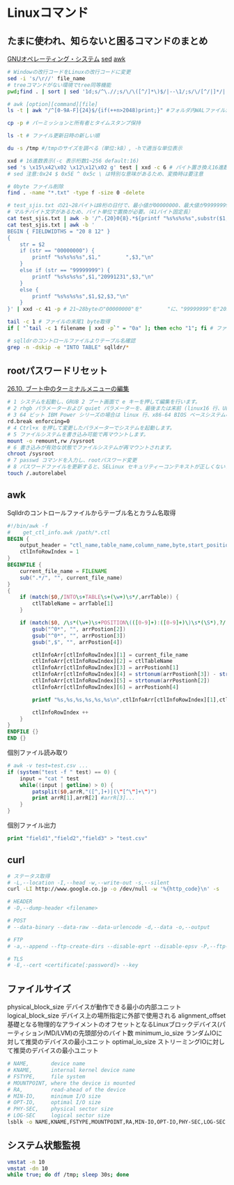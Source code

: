 ﻿# Linuxコマンド #

## たまに使われ、知らないと困るコマンドのまとめ ##

[GNUオペレーティング・システム](https://www.gnu.org/software/)
[sed](https://www.gnu.org/software/sed/manual/html_node/index.html)
[awk](https://www.gnu.org/software/gawk/manual/gawk.html)

~~~sh
# Windowの改行コードをLinuxの改行コードに変更
sed -i 's/\r//' file_name
# treeコマンドがない環境でtree同等機能
pwd;find . | sort | sed '1d;s/^\.//;s/\/\([^/]*\)$/|--\1/;s/\/[^/|]*/|  /g'

# awk [option][command][file]
ls -t | awk "/^[0-9A-F]{24}$/{if(++n>2048)print;}" #フォルダ内WALファイルが最新の2048個以外のWALファイル削除

cp -p # パーミッションと所有者とタイムスタンプ保持

ls -t # ファイル更新日時の新しい順

du -s /tmp #/tmpのサイズを調べる（単位:kB）, -hで適当な単位表示

xxd # 16進数表示(-c 表示桁数1~256 default:16)
sed 's \x15\x42\x02 \x12\x12\x02 g' test | xxd -c 6 # バイト置き換え16進数表示
# sed 注意:0x24 $ 0x5E ^ 0x5c \ は特別な意味があるため、変換時は要注意

# 0byte ファイル削除
find . -name "*.txt" -type f -size 0 -delete
~~~

~~~sh
# test_sjis.txt の21~28バイトは8桁の日付で、最小値が00000000、最大値が99999999、Postgresqlに登録するときエラーがあるため置換が必要。
# マルチバイト文字があるため、バイト単位で置換が必要。（41バイト固定長）
cat test_sjis.txt | awk -b '/^.{20}0{8}.*${printf "%s%s%s%s",substr($1,1,20),"        ",substr($1,29,length($1)-28)}' | xxd -c 41 -p # 21~28byteの"00000000"を"        "に置き換え
cat test_sjis.txt | awk -b '
BEGIN { FIELDWIDTHS = "20 8 12" }
{
    str = $2
    if (str == "00000000") {
        printf "%s%s%s%s",$1,"        ",$3,"\n"
    }
    else if (str == "99999999") {
        printf "%s%s%s%s",$1,"20991231",$3,"\n"
    }
    else {
        printf "%s%s%s%s",$1,$2,$3,"\n"
    }
}' | xxd -c 41 -p # 21~28byteの"00000000"を"        "に、"99999999"を"20991231"に置き換え
~~~

~~~sh
tail -c 1 # ファイルの末尾1 byte取得
if [ "`tail -c 1 filename | xxd -p`" = "0a" ]; then echo "1"; fi # ファイルの末尾が改行か確認
~~~

~~~sh
# sqlldrのコントロールファイルよりテーブル名確認
grep -n -dskip -e "INTO TABLE" sqlldr/*
~~~

## rootパスワードリセット ##

[26.10. ブート中のターミナルメニューの編集](https://access.redhat.com/documentation/ja-jp/red_hat_enterprise_linux/7/html/system_administrators_guide/sec-terminal_menu_editing_during_boot#proc-Resetting_the_Root_Password_Using_rd.break)

~~~bash
# 1 システムを起動し、GRUB 2 ブート画面で e キーを押して編集を行います。
# 2 rhgb パラメーターおよび quiet パラメーターを、最後または末前 (linux16 行、UEFI システムの場合は linuxefi) から削除します。
# 3 64 ビット IBM Power シリーズの場合は linux 行、x86-64 BIOS ベースシステムの場合は linux16 行、または UEFI システムの場合は linuxefi 行の最後に以下のパラメーターを追加します。
rd.break enforcing=0
# 4 Ctrl+x を押して変更したパラメーターでシステムを起動します。
# 5 ファイルシステムを書き込み可能で再マウントします。
mount -o remount,rw /sysroot
# 6 書き込みが有効な状態でファイルシステムが再マウントされます。
chroot /sysroot
# 7 passwd コマンドを入力し、rootパスワード変更
# 8 パスワードファイルを更新すると、SELinux セキュリティーコンテキストが正しくないファイルが作成されます。次回のシステムのブート時にすべてのファイルを再ラベルするには、以下のコマンドを入力します。
touch /.autorelabel
~~~

## awk ##

Sqlldrのコントロールファイルからテーブル名とカラム名取得

~~~awk
#!/bin/awk -f 
#    get_ctl_info.awk /path/*.ctl
BEGIN {
    output_header = "ctl_name,table_name,column_name,byte,start_position"
    ctlInfoRowIndex = 1
}
BEGINFILE {
    current_file_name = FILENAME
    sub(".*/", "", current_file_name)
}
{
    if (match($0,/INTO\s+TABLE\s+(\w+)\s*/,arrTable)) {
        ctlTableName = arrTable[1]
    }

    if (match($0, /\s*(\w+)\s+POSITION\(([0-9]+):([0-9]+)\)\s*(\S*),?/, arrPostion)) {
        gsub("^0*", "", arrPostion[2])
        gsub("^0*", "", arrPostion[3])
        gsub(",$", "", arrPostion[4])

        ctlInfoArr[ctlInfoRowIndex][1] = current_file_name
        ctlInfoArr[ctlInfoRowIndex][2] = ctlTableName
        ctlInfoArr[ctlInfoRowIndex][3] = arrPostionh[1]
        ctlInfoArr[ctlInfoRowIndex][4] = strtonum(arrPostionh[3]) - strtonum(arrPostionh[2]) + 1
        ctlInfoArr[ctlInfoRowIndex][5] = strtonum(arrPostionh[2])
        ctlInfoArr[ctlInfoRowIndex][6] = arrPostionh[4]

        printf "%s,%s,%s,%s,%s,%s\n",ctlInfoArr[ctlInfoRowIndex][1],ctlInfoArr[ctlInfoRowIndex][2],ctlInfoArr[ctlInfoRowIndex][3],ctlInfoArr[ctlInfoRowIndex][4],ctlInfoArr[ctlInfoRowIndex][5],ctlInfoArr[ctlInfoRowIndex][6]

        ctlInfoRowIndex ++
    }
}
ENDFILE {}
END {}
~~~

個別ファイル読み取り

~~~awk
# awk -v test=test.csv ...
if (system("test -f " test) == 0) {
    input = "cat " test
    while((input | getline) > 0) {
        patsplit($0,arrR,"([^,]+)|(\"[^\"]+\")")
        print arrR[1],arrR[2] #arrR[3]...
    }
}
~~~

個別ファイル出力

~~~awk
print "field1","field2","field3" > "test.csv"
~~~

## curl ##

~~~bash
# ステータス取得
# -L,--location -I,--head -w,--write-out -s,--silent
curl -LI http://www.google.co.jp -o /dev/null -w '%{http_code}\n' -s

# HEADER
# -D,--dump-header <filename>

# POST
# --data-binary --data-raw --data-urlencode -d,--data -o,--output

# FTP
# -a,--append --ftp-create-dirs --disable-eprt --disable-epsv -P,--ftp-port --fep-pasv --ftp-account <data> 

# TLS
# -E,--cert <certificate[:password]> --key
~~~

## ファイルサイズ ##

physical_block_size デバイスが動作できる最小の内部ユニット
logical_block_size  デバイス上の場所指定に外部で使用される
alignment_offset    基礎となる物理的なアライメントのオフセットとなるLinuxブロックデバイス(パーティション/MD/LVM)の先頭部分のバイト数
minimum_io_size     ランダムIOに対して推奨のデバイスの最小ユニット
optimal_io_size     ストリーミングIOに対して推奨のデバイスの最小ユニット

~~~bash
# NAME,       device name
# KNAME,      internal kernel device name
# FSTYPE,     file system
# MOUNTPOINT, where the device is mounted
# RA,         read-ahead of the device
# MIN-IO,     minimum I/O size 
# OPT-IO,     optimal I/O size
# PHY-SEC,    physical sector size
# LOG-SEC     logical sector size
lsblk -o NAME,KNAME,FSTYPE,MOUNTPOINT,RA,MIN-IO,OPT-IO,PHY-SEC,LOG-SEC
~~~

## システム状態監視 ##

~~~bash
vmstat -n 10
vmstat -dn 10
while true; do df /tmp; sleep 30s; done
~~~
